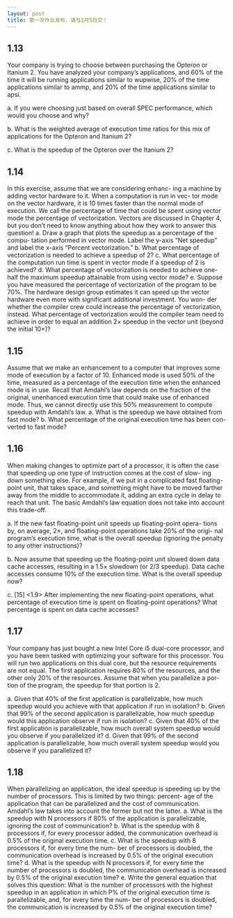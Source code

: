 ```yaml
---
layout: post
title: 第一次作业发布，请与3月5日交！
---
```



## 1.13 

Your company is trying to choose between purchasing the Opteron or Itanium 2. You have analyzed your company’s applications, and 60% of the time it will be running applications similar to wupwise, 20% of the time applications similar to ammp, and 20% of the time applications similar to apsi.

a. If you were choosing just based on overall SPEC performance, which
would you choose and why?

b. What is the weighted average of execution time ratios for this mix of
applications for the Opteron and Itanium 2?

c. What is the speedup of the Opteron over the Itanium 2?



## 1.14 

In this exercise, assume that we are considering enhanc-
ing a machine by adding vector hardware to it. When a computation is run in vec-
tor mode on the vector hardware, it is 10 times faster than the normal mode of
execution. We call the percentage of time that could be spent using vector mode
the percentage of vectorization. Vectors are discussed in Chapter 4, but you don’t
need to know anything about how they work to answer this question!
a. Draw a graph that plots the speedup as a percentage of the compu-
tation performed in vector mode. Label the y-axis “Net speedup” and label
the x-axis “Percent vectorization.”
b. What percentage of vectorization is needed to achieve a speedup
of 2?
c. What percentage of the computation run time is spent in vector
mode if a speedup of 2 is achieved?
d. What percentage of vectorization is needed to achieve one-half
the maximum speedup attainable from using vector mode?
e. Suppose you have measured the percentage of vectorization of the
program to be 70%. The hardware design group estimates it can speed up the
vector hardware even more with significant additional investment. You won-
der whether the compiler crew could increase the percentage of vectorization,
instead. What percentage of vectorization would the compiler team need to
achieve in order to equal an addition 2× speedup in the vector unit (beyond
the initial 10×)?



## 1.15 

Assume that we make an enhancement to a computer that
improves some mode of execution by a factor of 10. Enhanced mode is used 50%
of the time, measured as a percentage of the execution time when the enhanced
mode is in use. Recall that Amdahl’s law depends on the fraction of the original,
unenhanced execution time that could make use of enhanced mode. Thus, we
cannot directly use this 50% measurement to compute speedup with Amdahl’s
law.
a. What is the speedup we have obtained from fast mode?
b. What percentage of the original execution time has been con-
verted to fast mode?


## 1.16 

When making changes to optimize part of a processor, it is
often the case that speeding up one type of instruction comes at the cost of slow-
ing down something else. For example, if we put in a complicated fast floating-
point unit, that takes space, and something might have to be moved farther away
from the middle to accommodate it, adding an extra cycle in delay to reach that
unit. The basic Amdahl’s law equation does not take into account this trade-off.

a. If the new fast floating-point unit speeds up floating-point opera-
tions by, on average, 2×, and floating-point operations take 20% of the origi-
nal program’s execution time, what is the overall speedup (ignoring the
penalty to any other instructions)?

b. Now assume that speeding up the floating-point unit slowed down
data cache accesses, resulting in a 1.5× slowdown (or 2/3 speedup). Data
cache accesses consume 10% of the execution time. What is the overall
speedup now?

c. [15] <1.9> After implementing the new floating-point operations, what
percentage of execution time is spent on floating-point operations? What percentage is spent on data cache accesses?


## 1.17 

Your company has just bought a new Intel Core i5 dual-core processor, and you have been tasked with optimizing your software for this
processor. You will run two applications on this dual core, but the resource
requirements are not equal. The first application requires 80% of the resources,
and the other only 20% of the resources. Assume that when you parallelize a por-
tion of the program, the speedup for that portion is 2.

a. Given that 40% of the first application is parallelizable, how
much speedup would you achieve with that application if run in isolation?
b. Given that 99% of the second application is parallelizable, how
much speedup would this application observe if run in isolation?
c. Given that 40% of the first application is parallelizable, how
much overall system speedup would you observe if you parallelized it?
d. Given that 99% of the second application is parallelizable, how
much overall system speedup would you observe if you parallelized it?


## 1.18 

When parallelizing an application, the ideal speedup is
speeding up by the number of processors. This is limited by two things: percent-
age of the application that can be parallelized and the cost of communication.
Amdahl’s law takes into account the former but not the latter.
a. What is the speedup with N processors if 80% of the application
is parallelizable, ignoring the cost of communication?
b. What is the speedup with 8 processors if, for every processor
added, the communication overhead is 0.5% of the original execution time.
c. What is the speedup with 8 processors if, for every time the num-
ber of processors is doubled, the communication overhead is increased by
0.5% of the original execution time?
d. What is the speedup with N processors if, for every time the
number of processors is doubled, the communication overhead is increased
by 0.5% of the original execution time?
e. Write the general equation that solves this question: What is the
number of processors with the highest speedup in an application in which P%
of the original execution time is parallelizable, and, for every time the num-
ber of processors is doubled, the communication is increased by 0.5% of the
original execution time?


